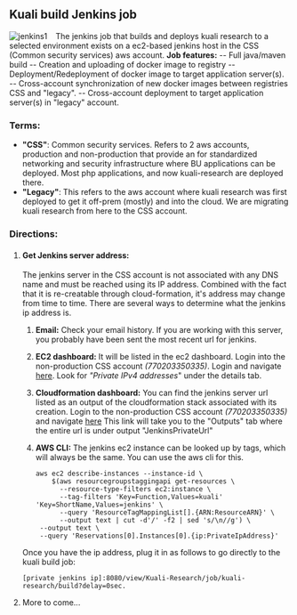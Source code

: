 

## Kuali build Jenkins job

<img align="left" src="C:\whennemuth\workspaces\ecs_workspace\cloud-formation\kuali-infrastructure\kuali_jenkins\jenkins1.png" alt="jenkins1" style="margin-right:15px;" />The jenkins job that builds and deploys kuali research to a selected environment exists on a
ec2-based jenkins host in the CSS (Common security services) aws account.
**Job features:**
   -- Full java/maven build
   -- Creation and uploading of docker image to registry
   -- Deployment/Redeployment of docker image to target application server(s).
   -- Cross-account synchronization of new docker images between registries CSS and "legacy".
   -- Cross-account deployment to target application server(s) in "legacy" account.



### Terms:

- **"CSS"**: Common security services. Refers to 2 aws accounts, production and non-production that provide an for standardized networking and security infrastructure where BU applications can be deployed. Most php applications, and now kuali-research are deployed there.
- **"Legacy"**: This refers to the aws account where kuali research was first deployed to get it off-prem (mostly) and into the cloud.
  We are migrating kuali research from here to the CSS account.

### Directions:

1. #### **Get Jenkins server address:**

   The jenkins server in the CSS account is not associated with any DNS name and must be reached using its IP address.
   Combined with the fact that it is re-creatable through cloud-formation, it's address may change from time to time.
   There are several ways to determine what the jenkins ip address is.

   1. **Email:**
      Check your email history. If you are working with this server, you probably have been sent the most recent url for jenkins.

   2. **EC2 dashboard:** 
      It will be listed in the ec2 dashboard. Login into the non-production CSS account *(770203350335)*. Login and navigate [here](https://console.aws.amazon.com/ec2/v2/home?region=us-east-1#Instances:v=3;search=:jenkins).
      Look for *"Private IPv4 addresses*" under the details tab.

   3. **Cloudformation dashboard:**
      You can find the jenkins server url listed as an output of the cloudformation stack associated with its creation. 
      Login to the non-production CSS account *(770203350335)* and navigate [here](https://console.aws.amazon.com/cloudformation/home?region=us-east-1#/stacks?filteringStatus=active&filteringText=jenkins&viewNested=true&hideStacks=false&stackId=)
      This link will take you to the "Outputs" tab where the entire url is under output "JenkinsPrivateUrl"

   4. **AWS CLI:**
      The jenkins ec2 instance can be looked up by tags, which will always be the same. You can use the aws cli for this.

      ```
      aws ec2 describe-instances --instance-id \
          $(aws resourcegroupstaggingapi get-resources \
            --resource-type-filters ec2:instance \
            --tag-filters 'Key=Function,Values=kuali' 'Key=ShortName,Values=jenkins' \
            --query 'ResourceTagMappingList[].{ARN:ResourceARN}' \
            --output text | cut -d'/' -f2 | sed 's/\n//g') \
       --output text \
       --query 'Reservations[0].Instances[0].{ip:PrivateIpAddress}'
      ```

   Once you have the ip address, plug it in as follows to go directly to the kuali build job:

   ```
   [private jenkins ip]:8080/view/Kuali-Research/job/kuali-research/build?delay=0sec.
   ```

2. More to come...

